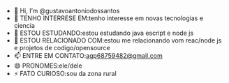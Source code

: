 - 👋 Hi, I’m @gustavoantoniodossantos
- 👀 TENHO INTERRESE EM:tenho interesse em novas tecnologias e ciencia
- 🌱 ESTOU ESTUDANDO:estou estudando java escript e node js
- 💞 ESTOU RELACIONADO COM:estou me relacionando vom reac/node js e projetos de codigo/opensource
- 📫 ENTRE EM CONTATO:agp68759482@gmail.com
- 😄 PRONOMES:ele/dele
- ⚡ FATO CURIOSO:sou da zona rural

<!---
gustavoantoniodossantos/gustavoantoniodossantos is a ✨ special ✨ repository because its `README.md` (this file) appears on your GitHub profile.
You can click the Preview link to take a look at your changes.
--->
